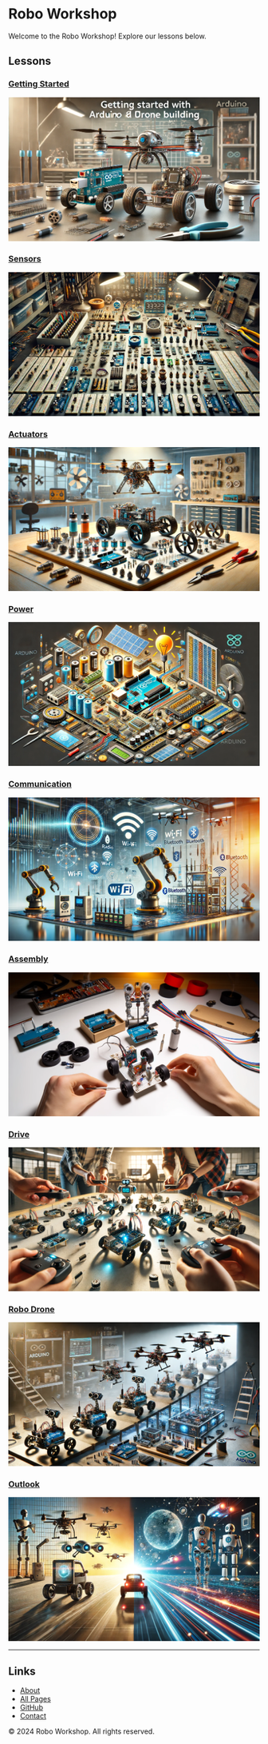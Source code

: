 # Robo Workshop

Welcome to the Robo Workshop! Explore our lessons below.

## Lessons

### [Getting Started](00_Getting_started/README.md)
![Getting Started](99_Resources/images/getting_started.webp)

### [Sensors](01_Sensors/README.md)
![Sensors](99_Resources/images/sensors.webp)

### [Actuators](02_Actuators/README.md)
![Actuators](99_Resources/images/actuators.webp)

### [Power](03_Power/README.md)
![Power](99_Resources/images/power.webp)

### [Communication](04_Communication/README.md)
![Communication](99_Resources/images/communication.webp)

### [Assembly](05_Assembly/README.md)
![Assembly](99_Resources/images/assembly.webp)

### [Drive](06_Drive/README.md)
![Drive](99_Resources/images/drive.webp)

### [Robo Drone](07_Robo_Drone/README.md)
![Robo Drone](99_Resources/images/robo_drone.webp)

### [Outlook](08_Outlook/README.md)
![Outlook](99_Resources/images/outlook.webp)

---

## Links

- [About](about.html)
- [All Pages](all_pages.html)
- [GitHub](https://github.com/bwesse/robo_workshop.github.io)
- [Contact](contact.html)

&copy; 2024 Robo Workshop. All rights reserved.
